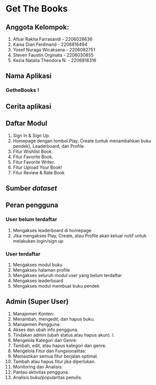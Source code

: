 # Get The Books

## Anggota Kelompok:
1. Afsar Rakha Farrasandi - 2206028636
2. Kaisa Dian Ferdinand - 2206816494
3. Yosef Nuraga Wicaksana - 2206082751
4. Steven Faustin Orginata - 2206030855
5. Kezia Natalia Theodora N. - 2206818316

## Nama Aplikasi

### GetheBooks ! 

## Cerita aplikasi

## Daftar Modul
1. Sign In & Sign Up.
2. Homepage dengan tombol Play, Create (untuk menambahkan buku pendek), Leaderboard, dan Profile.
3. Fitur Wishlist Book.
4. Fitur Favorite Book.
5. Fitur Favorite Writer.
6. Fitur Upload Your Book!
7. Fitur Review & Rate Book

## Sumber *dataset*

## Peran pengguna
### User belum terdaftar
1. Mengakses leaderboard di homepage
2. Jika mengakses Play, Create, atau Profile akan keluar notif untuk melakukan login/sign up

### User terdaftar
1. Mengakses modul buku
2. Mengakses halaman profile
3. Mengakses seluruh modul user yang belum terdaftar
4. Mengakses leaderboard
5. Mengakses modul membuat buku pendek

## Admin (Super User)
1. Manajemen Konten: 
2. Menambah, mengedit, dan hapus buku.
3. Manajemen Pengguna: 
4. Akses dan ubah info pengguna. 
5. Tindakan admin (ubah status atau hapus akun). \
6. Mengelola Kategori dan Genre: 
7. Tambah, edit, atau hapus kategori dan genre. 
8. Mengelola Fitur dan Fungsionalitas: 
9. Memastikan semua fitur berjalan optimal. 
10. Tambah atau hapus fitur jika diperlukan. 
11. Monitoring dan Analisis: 
12. Pantau aktivitas pengguna. 
13. Analisis buku/popularitas penulis.
